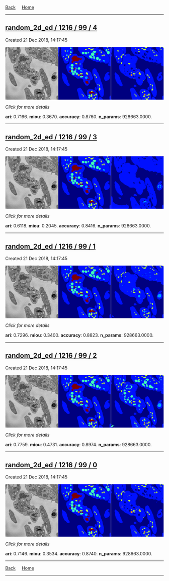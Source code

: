 
[Back](..)&nbsp;&nbsp;&nbsp;&nbsp;&nbsp;[Home](https://leapmanlab.github.io/snapshots)

---

<div class="summary"><a href="4"><h2>random_2d_ed / 1216 / 99 / 4</h2></a><p>Created 21 Dec 2018, 14:17:45
</p><a href="4"><img src="4/media/summary.png" align="center"></a><p>
<i>Click for more details</i>
</p></div>

**ari**: 0.7166. **miou**: 0.3670. **accuracy**: 0.8760. **n_params**: 928663.0000. 

---

<div class="summary"><a href="3"><h2>random_2d_ed / 1216 / 99 / 3</h2></a><p>Created 21 Dec 2018, 14:17:45
</p><a href="3"><img src="3/media/summary.png" align="center"></a><p>
<i>Click for more details</i>
</p></div>

**ari**: 0.6118. **miou**: 0.2045. **accuracy**: 0.8416. **n_params**: 928663.0000. 

---

<div class="summary"><a href="1"><h2>random_2d_ed / 1216 / 99 / 1</h2></a><p>Created 21 Dec 2018, 14:17:45
</p><a href="1"><img src="1/media/summary.png" align="center"></a><p>
<i>Click for more details</i>
</p></div>

**ari**: 0.7296. **miou**: 0.3400. **accuracy**: 0.8823. **n_params**: 928663.0000. 

---

<div class="summary"><a href="2"><h2>random_2d_ed / 1216 / 99 / 2</h2></a><p>Created 21 Dec 2018, 14:17:45
</p><a href="2"><img src="2/media/summary.png" align="center"></a><p>
<i>Click for more details</i>
</p></div>

**ari**: 0.7759. **miou**: 0.4731. **accuracy**: 0.8974. **n_params**: 928663.0000. 

---

<div class="summary"><a href="0"><h2>random_2d_ed / 1216 / 99 / 0</h2></a><p>Created 21 Dec 2018, 14:17:45
</p><a href="0"><img src="0/media/summary.png" align="center"></a><p>
<i>Click for more details</i>
</p></div>

**ari**: 0.7146. **miou**: 0.3534. **accuracy**: 0.8740. **n_params**: 928663.0000. 

---

[Back](..)&nbsp;&nbsp;&nbsp;&nbsp;&nbsp;[Home](https://leapmanlab.github.io/snapshots)

---